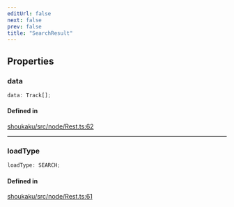 ```yaml
---
editUrl: false
next: false
prev: false
title: "SearchResult"
---
```


## Properties

<a id="data" name="data"></a>

### data

```ts
data: Track[];
```

#### Defined in

[shoukaku/src/node/Rest.ts:62](https://github.com/shipgirlproject/shoukaku/blob/30762f5af6c7b4176e69ee96fa39bc204a7cff21/src/node/Rest.ts#L62)

***

<a id="loadtype" name="loadtype"></a>

### loadType

```ts
loadType: SEARCH;
```

#### Defined in

[shoukaku/src/node/Rest.ts:61](https://github.com/shipgirlproject/shoukaku/blob/30762f5af6c7b4176e69ee96fa39bc204a7cff21/src/node/Rest.ts#L61)
